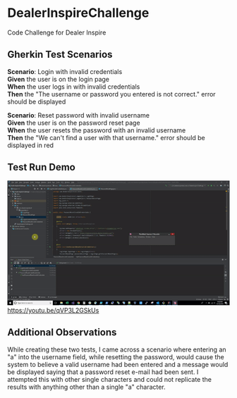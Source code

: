 # DealerInspireChallenge
Code Challenge for Dealer Inspire

## Gherkin Test Scenarios

**Scenario**: Login with invalid credentials  
**Given** the user is on the login page  
**When** the user logs in with invalid credentials  
**Then** the "The username or password you entered is not correct." error should be displayed  

**Scenario**: Reset password with invalid username  
**Given** the user is on the password reset page  
**When** the user resets the password with an invalid username  
**Then** the "We can't find a user with that username." error should be displayed in red  

## Test Run Demo  
![](DealerInspireDemo.gif)  
https://youtu.be/qVP3L2GSkUs

## Additional Observations

While creating these two tests, I came across a scenario where entering an "a" into the username field, while resetting the password, would cause the system to believe a valid username had been entered and a message would be displayed saying that a password reset e-mail had been sent. I attempted this with other single characters and could not replicate the results with anything other than a single "a" character.
